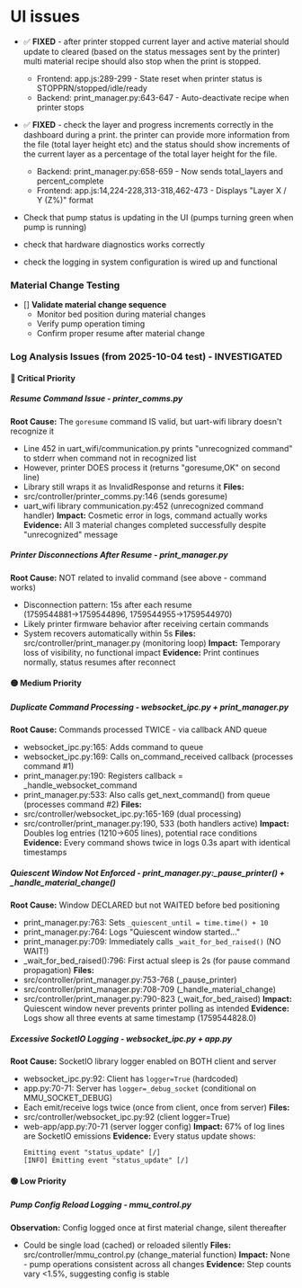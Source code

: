 
# UI issues
- ✅ **FIXED** - after printer stopped current layer and active material should update to cleared (based on the status messages sent by the printer) multi material recipe should also stop when the print is stopped.
  - Frontend: app.js:289-299 - State reset when printer status is STOPPRN/stopped/idle/ready
  - Backend: print_manager.py:643-647 - Auto-deactivate recipe when printer stops

- ✅ **FIXED** - check the layer and progress increments correctly in the dashboard during a print. the printer can provide more information from the file (total layer height etc) and the status should show increments of the current layer as a percentage of the total layer height for the file.
  - Backend: print_manager.py:658-659 - Now sends total_layers and percent_complete
  - Frontend: app.js:14,224-228,313-318,462-473 - Displays "Layer X / Y (Z%)" format

- Check that pump status is updating in the UI (pumps turning green when pump is running)

- check that hardware diagnostics works correctly

- check the logging in system configuration is wired up and functional 







### Material Change Testing
- [] **Validate material change sequence**
  - Monitor bed position during material changes
  - Verify pump operation timing
  - Confirm proper resume after material change

### Log Analysis Issues (from 2025-10-04 test) - INVESTIGATED

#### 🔴 Critical Priority

##### **Resume Command Issue** - printer_comms.py
**Root Cause:** The `goresume` command IS valid, but uart-wifi library doesn't recognize it
- Line 452 in uart_wifi/communication.py prints "unrecognized command" to stderr when command not in recognized list
- However, printer DOES process it (returns "goresume,OK" on second line)
- Library still wraps it as InvalidResponse and returns it
**Files:**
- src/controller/printer_comms.py:146 (sends goresume)
- uart_wifi library communication.py:452 (unrecognized command handler)
**Impact:** Cosmetic error in logs, command actually works
**Evidence:** All 3 material changes completed successfully despite "unrecognized" message

##### **Printer Disconnections After Resume** - print_manager.py
**Root Cause:** NOT related to invalid command (see above - command works)
- Disconnection pattern: 15s after each resume (1759544881→1759544896, 1759544955→1759544970)
- Likely printer firmware behavior after receiving certain commands
- System recovers automatically within 5s
**Files:** src/controller/print_manager.py (monitoring loop)
**Impact:** Temporary loss of visibility, no functional impact
**Evidence:** Print continues normally, status resumes after reconnect

#### 🟡 Medium Priority

##### **Duplicate Command Processing** - websocket_ipc.py + print_manager.py
**Root Cause:** Commands processed TWICE - via callback AND queue
- websocket_ipc.py:165: Adds command to queue
- websocket_ipc.py:169: Calls on_command_received callback (processes command #1)
- print_manager.py:190: Registers callback = _handle_websocket_command
- print_manager.py:533: Also calls get_next_command() from queue (processes command #2)
**Files:**
- src/controller/websocket_ipc.py:165-169 (dual processing)
- src/controller/print_manager.py:190, 533 (both handlers active)
**Impact:** Doubles log entries (1210→605 lines), potential race conditions
**Evidence:** Every command shows twice in logs 0.3s apart with identical timestamps

##### **Quiescent Window Not Enforced** - print_manager.py:_pause_printer() + _handle_material_change()
**Root Cause:** Window DECLARED but not WAITED before bed positioning
- print_manager.py:763: Sets `_quiescent_until = time.time() + 10`
- print_manager.py:764: Logs "Quiescent window started..."
- print_manager.py:709: Immediately calls `_wait_for_bed_raised()` (NO WAIT!)
- _wait_for_bed_raised():796: First actual sleep is 2s (for pause command propagation)
**Files:**
- src/controller/print_manager.py:753-768 (_pause_printer)
- src/controller/print_manager.py:708-709 (_handle_material_change)
- src/controller/print_manager.py:790-823 (_wait_for_bed_raised)
**Impact:** Quiescent window never prevents printer polling as intended
**Evidence:** Logs show all three events at same timestamp (1759544828.0)

##### **Excessive SocketIO Logging** - websocket_ipc.py + app.py
**Root Cause:** SocketIO library logger enabled on BOTH client and server
- websocket_ipc.py:92: Client has `logger=True` (hardcoded)
- app.py:70-71: Server has `logger=_debug_socket` (conditional on MMU_SOCKET_DEBUG)
- Each emit/receive logs twice (once from client, once from server)
**Files:**
- src/controller/websocket_ipc.py:92 (client logger=True)
- web-app/app.py:70-71 (server logger config)
**Impact:** 67% of log lines are SocketIO emissions
**Evidence:** Every status update shows:
  ```
  Emitting event "status_update" [/]
  [INFO] Emitting event "status_update" [/]
  ```

#### 🟢 Low Priority

##### **Pump Config Reload Logging** - mmu_control.py
**Observation:** Config logged once at first material change, silent thereafter
- Could be single load (cached) or reloaded silently
**Files:** src/controller/mmu_control.py (change_material function)
**Impact:** None - pump operations consistent across all changes
**Evidence:** Step counts vary <1.5%, suggesting config is stable

